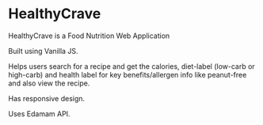 # HealthyCrave
HealthyCrave is a Food Nutrition Web Application

Built using Vanilla JS.

Helps users search for a recipe and get the calories, diet-label (low-carb or high-carb) 
and health label for key benefits/allergen info like
peanut-free and also view the recipe. 

Has responsive design. 

Uses Edamam API.
